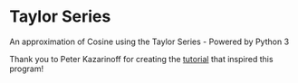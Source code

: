 # Taylor Series
An approximation of Cosine using the Taylor Series - Powered by Python 3

Thank you to Peter Kazarinoff for creating the [tutorial](https://pythonforundergradengineers.com/creating-taylor-series-functions-with-python.html) that inspired this program!
